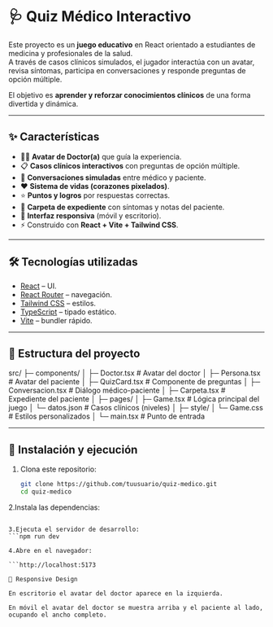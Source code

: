 # 🩺 Quiz Médico Interactivo

Este proyecto es un **juego educativo** en React orientado a estudiantes de medicina y profesionales de la salud.  
A través de casos clínicos simulados, el jugador interactúa con un avatar, revisa síntomas, participa en conversaciones y responde preguntas de opción múltiple.

El objetivo es **aprender y reforzar conocimientos clínicos** de una forma divertida y dinámica.

---

## ✨ Características

- 👩‍⚕️ **Avatar de Doctor(a)** que guía la experiencia.
- 📋 **Casos clínicos interactivos** con preguntas de opción múltiple.
- 💬 **Conversaciones simuladas** entre médico y paciente.
- ❤️ **Sistema de vidas (corazones pixelados)**.
- ⭐ **Puntos y logros** por respuestas correctas.
- 📂 **Carpeta de expediente** con síntomas y notas del paciente.
- 🎨 **Interfaz responsiva** (móvil y escritorio).
- ⚡ Construido con **React + Vite + Tailwind CSS**.

---

## 🛠️ Tecnologías utilizadas

- [React](https://reactjs.org/) – UI.
- [React Router](https://reactrouter.com/) – navegación.
- [Tailwind CSS](https://tailwindcss.com/) – estilos.
- [TypeScript](https://www.typescriptlang.org/) – tipado estático.
- [Vite](https://vitejs.dev/) – bundler rápido.

---

## 📂 Estructura del proyecto

src/
├─ components/
│ ├─ Doctor.tsx # Avatar del doctor
│ ├─ Persona.tsx # Avatar del paciente
│ ├─ QuizCard.tsx # Componente de preguntas
│ ├─ Conversacion.tsx # Diálogo médico-paciente
│ ├─ Carpeta.tsx # Expediente del paciente
│
├─ pages/
│ ├─ Game.tsx # Lógica principal del juego
│ └─ datos.json # Casos clínicos (niveles)
│
├─ style/
│ └─ Game.css # Estilos personalizados
│
└─ main.tsx # Punto de entrada

---

## 🚀 Instalación y ejecución

1. Clona este repositorio:

   ```bash
   git clone https://github.com/tuusuario/quiz-medico.git
   cd quiz-medico
   ```

2.Instala las dependencias:

````npm install

3.Ejecuta el servidor de desarrollo:
```npm run dev

4.Abre en el navegador:

```http://localhost:5173

📱 Responsive Design

En escritorio el avatar del doctor aparece en la izquierda.

En móvil el avatar del doctor se muestra arriba y el paciente al lado, ocupando el ancho completo.
````
